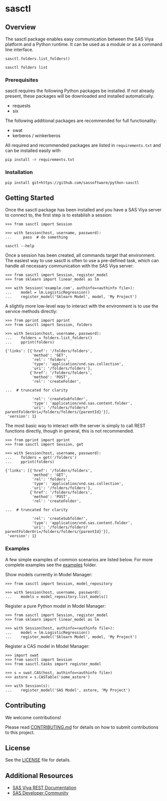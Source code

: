 # sasctl

## Overview

The sasctl package enables easy communication between the SAS Viya 
platform and a Python runtime. It can be used as a module or as a command line interface.
```
sasctl.folders.list_folders()
```

```
sasctl folders list
```


### Prerequisites

sasctl requires the following Python packages be installed.
If not already present, these packages will be downloaded and installed automatically.  
- requests
- six

The following additional packages are recommended for full functionality:
- swat
- kerberos / winkerberos


All required and recommended packages are listed in `requirements.txt` and can be installed easily with 
```
pip install -r requirements.txt
```

### Installation

```
pip install git+https://github.com/sassoftware/python-sasctl
```
  

## Getting Started

Once the sasctl package has been installed and you have a SAS Viya server to connect to, 
the first step is to establish a session:
```
>>> from sasctl import Session

>>> with Session(host, username, password):
...     pass  # do something
```
```
sasctl --help 
```


Once a session has been created, all commands target that environment. 
The easiest way to use sasctl is often to use a pre-defined task, 
which can handle all necessary communication with the SAS Viya server:
```
>>> from sasctl import Session, register_model
>>> from sklearn import linear_model as lm

>>> with Session('example.com', authinfo=<authinfo file>):
...    model = lm.LogisticRegression()
...    register_model('Sklearn Model', model, 'My Project')
```


A slightly more low-level way to interact with the environment is to use 
the service methods directly:
```
>>> from pprint import pprint
>>> from sasctl import Session, folders

>>> with Session(host, username, password):
...    folders = folders.list_folders()
...    pprint(folders)
    
{'links': [{'href': '/folders/folders',
            'method': 'GET',
            'rel': 'folders',
            'type': 'application/vnd.sas.collection',
            'uri': '/folders/folders'},
           {'href': '/folders/folders',
            'method': 'POST',
            'rel': 'createFolder',

...  # truncated for clarity

            'rel': 'createSubfolder',
            'type': 'application/vnd.sas.content.folder',
            'uri': '/folders/folders?parentFolderUri=/folders/folders/{parentId}'}],
 'version': 1}
```


The most basic way to interact with the server is simply to call REST 
functions directly, though in general, this is not recommended.
```
>>> from pprint import pprint
>>> from sasctl import Session, get

>>> with Session(host, username, password):
...    folders = get('/folders')
...    pprint(folders)
    
{'links': [{'href': '/folders/folders',
            'method': 'GET',
            'rel': 'folders',
            'type': 'application/vnd.sas.collection',
            'uri': '/folders/folders'},
           {'href': '/folders/folders',
            'method': 'POST',
            'rel': 'createFolder',

...  # truncated for clarity

            'rel': 'createSubfolder',
            'type': 'application/vnd.sas.content.folder',
            'uri': '/folders/folders?parentFolderUri=/folders/folders/{parentId}'}],
 'version': 1}
```




### Examples

A few simple examples of common scenarios are listed below.  For more 
complete examples see the [examples](examples) folder.

Show models currently in Model Manager:
```
>>> from sasctl import Session, model_repository

>>> with Session(host, username, password):
...    models = model_repository.list_models()
```

Register a pure Python model in Model Manager:
```
>>> from sasctl import Session, register_model
>>> from sklearn import linear_model as lm

>>> with Session(host, authinfo=<authinfo file>):
...    model = lm.LogisticRegression()
...    register_model('Sklearn Model', model, 'My Project')
```

Register a CAS model in Model Manager:
```
>>> import swat
>>> from sasctl import Session
>>> from sasctl.tasks import register_model

>>> s = swat.CAS(host, authinfo=<authinfo file>)
>>> astore = s.CASTable('some_astore')

>>> with Session(s):
...    register_model('SAS Model', astore, 'My Project')
```

## Contributing

We welcome contributions! 

Please read [CONTRIBUTING.md](CONTRIBUTING.md) 
for details on how to submit contributions to this project.

## License

See the [LICENSE](LICENSE) file for details.

## Additional Resources

* [SAS Viya REST Documentation](https://developer.sas.com/apis/rest/)
* [SAS Developer Community](https://communities.sas.com/t5/Developers/bd-p/developers)


